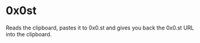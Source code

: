 0x0st
=====

Reads the clipboard, pastes it to 0x0.st and 
gives you back the 0x0.st URL into the
clipboard.
